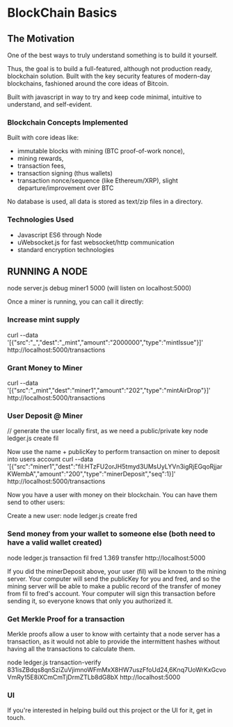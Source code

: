 # BlockChain Basics

## The Motivation
One of the best ways to truly understand something is to build it yourself.

Thus, the goal is to build a full-featured, although not production ready, blockchain solution. Built with the key security features of modern-day blockchains, fashioned around the core ideas of Bitcoin.

Built with javascript in way to try and keep code minimal, intuitive to understand, and self-evident.

### Blockchain Concepts Implemented
Built with core ideas like:
- immutable blocks with mining (BTC proof-of-work nonce), 
- mining rewards, 
- transaction fees, 
- transaction signing (thus wallets)
- transaction nonce/sequence (like Ethereum/XRP), slight departure/improvement over BTC

No database is used, all data is stored as text/zip files in a directory.

### Technologies Used
- Javascript ES6 through Node
- uWebsocket.js for fast websocket/http communication
- standard encryption technologies


## RUNNING A NODE
node server.js debug miner1 5000
(will listen on localhost:5000)


Once a miner is running, you can call it directly:

### Increase mint supply
curl --data '[{"src":"_","dest":"_mint","amount":"2000000","type":"mintIssue"}]' http://localhost:5000/transactions

### Grant Money to Miner
curl --data '[{"src":"_mint","dest":"miner1","amount":"202","type":"mintAirDrop"}]' http://localhost:5000/transactions

### User Deposit @ Miner
// generate the user locally first, as we need a public/private key
node ledger.js create fil

Now use the name + publicKey to perform transaction on miner to deposit into users account
curl --data '[{"src":"miner1","dest":"fil:HTzFU2orJH5tmyd3UMsUyLYVn3igRjEGqoRjjarKWembA","amount":"200","type":"minerDeposit","seq":1}]' http://localhost:5000/transactions


Now you have a user with money on their blockchain. You can have them send to other users:

Create a new user:
node ledger.js create fred

### Send money from your wallet to someone else (both need to have a valid wallet created)
node ledger.js transaction fil fred 1.369 transfer http://localhost:5000

If you did the minerDeposit above, your user (fil) will be known to the mining server. Your computer will send the publicKey for you and fred, and so the mining server will be able to make a public record of the transfer of money from fil to fred's account. Your computer will sign this transaction before sending it, so everyone knows that only you authorized it.


### Get Merkle Proof for a transaction
Merkle proofs allow a user to know with certainty that a node server has a transaction, as it would not able to provide the intermittent hashes without having all the transactions to calculate them. 

node ledger.js transaction-verify 831isZBdqs8qnSziZuVjimnoWFmMxX8HW7uszFfoUd24,6Knq7UoWrKxGcvoVmRy15E8iXCmCmTjDrmZTLb8dG8bX http://localhost:5000


### UI
If you're interested in helping build out this project or the UI for it, get in touch. 